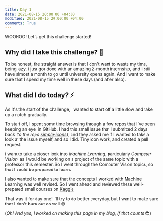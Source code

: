 ```yaml
---
title: Day 1
date: 2021-08-15 20:00:00 +04:00
modified: 2021-08-15 20:00:00 +04:00
comments: True
---
```


WOOHOO! Let's get this challenge started! 

## Why did I take this challenge? 🤔

To be honest, the straight answer is that I don't want to waste my time, being lazy. I just got done with an amazing 2-month internship, and I still have almost a month to go until university opens again. And I want to make sure that I spend my time well in these days (and after also).

## What did I do today? ⚡️

As it's the start of the challenge, I wanted to start off a little slow and take up a notch gradually. 

To start off, I spent some time browsing through a few repos that I've been keeping an eye, in GitHub. I had this small issue that I submitted 2 days back (*to the repo [simple-icons](https://github.com/simple-icons/simple-icons)*), and they asked me if I wanted to take a look at the issue myself, and so I did. Tiny icon work, and created a pull request. 

I want to take a closer look into *Machine Learning*, particularly *Computer Vision*, as I would be working on a project of the same topic with a professor this semester. So I went through the Computer Vision topics, so that I could be prepared to learn.

I also wanted to make sure that the concepts I worked with Machine Learning was well revised. So I went ahead and reviewed these well-prepared small courses on [Kaggle](https://www.kaggle.com/learn)

That was it for day one! I'll try to do better everyday, but I want to make sure that I don't burn out as well 😅

(*Oh! And yes, I worked on making this page in my blog, if that counts* 😎)